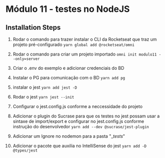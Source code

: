 # Módulo 11 - testes no NodeJS

## Installation Steps

1. Rodar o comando para trazer instalar o CLI da Rocketseat que traz
   um projeto pré-configurado
   `yarn global add @rocketseat/omni`

2. Rodar o comando para criar um projeto importado
   `omni init modulo11 --only=server`

3. Criar o .env do exemplo e adicionar credenciais do BD

4. Instalar o PG para comunicação com o BD
   `yarn add pg`

5. instalar o jest
   `yarn add jest -D`

6. Rodar o jest
   `yarn jest --init`

7. Configurar o jest.config.js conforme a neccessidade do projeto

8. Adicionar o plugin do Sucrase para que os testes no jest possam usar a sintaxe
   de import/export e configurar no jest.config.js conforme instrução do desenvolvedor
   `yarn add --dev @sucrase/jest-plugin`

9. Adicionar um Ignore no nodemon para a pasta "\__tests_"

10. Adicionar o pacote que auxilia no IntelliSense do jest
    `yarn add -D @types/jest`

